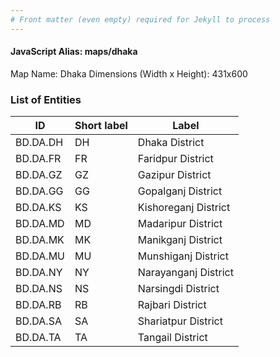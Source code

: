 ```yaml
---
# Front matter (even empty) required for Jekyll to process
---
```


#### JavaScript Alias: maps/dhaka

Map Name: Dhaka
Dimensions (Width x Height): 431x600





### List of Entities

ID | Short label | Label
---|---|---|
BD.DA.DH|DH|Dhaka District
BD.DA.FR|FR|Faridpur District
BD.DA.GZ|GZ|Gazipur District
BD.DA.GG|GG|Gopalganj District
BD.DA.KS|KS|Kishoreganj District
BD.DA.MD|MD|Madaripur District
BD.DA.MK|MK|Manikganj District
BD.DA.MU|MU|Munshiganj District
BD.DA.NY|NY|Narayanganj District
BD.DA.NS|NS|Narsingdi District
BD.DA.RB|RB|Rajbari District
BD.DA.SA|SA|Shariatpur District
BD.DA.TA|TA|Tangail District
